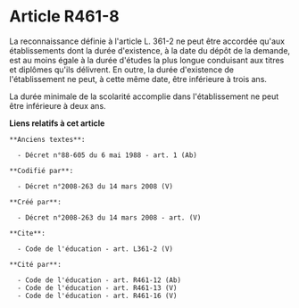 # Article R461-8

La reconnaissance définie à l'article L. 361-2 ne peut être accordée qu'aux établissements dont la durée d'existence, à la
date du dépôt de la demande, est au moins égale à la durée d'études la plus longue conduisant aux titres et diplômes qu'ils
délivrent. En outre, la durée d'existence de l'établissement ne peut, à cette même date, être inférieure à trois ans. 

La durée minimale de la scolarité accomplie dans l'établissement ne peut être inférieure à deux ans.

**Liens relatifs à cet article**

	**Anciens textes**:

	  - Décret n°88-605 du 6 mai 1988 - art. 1 (Ab)

	**Codifié par**:

	  - Décret n°2008-263 du 14 mars 2008 (V)

	**Créé par**:

	  - Décret n°2008-263 du 14 mars 2008 - art. (V)

	**Cite**:

	  - Code de l'éducation - art. L361-2 (V)

	**Cité par**:

	  - Code de l'éducation - art. R461-12 (Ab)
	  - Code de l'éducation - art. R461-13 (V)
	  - Code de l'éducation - art. R461-16 (V)
